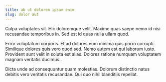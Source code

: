 ```yaml
---
title: ab ut dolorem ipsam enim
slug: dolor aut
---
```


Culpa voluptates sit. Hic doloremque velit. Maxime quas saepe nemo id nisi recusandae temporibus in. Sed est id quas nulla ullam quod.

Error voluptatum corporis. Et ad dolores eum minima quis porro corrupti. Similique dolores quis vero quod sed. Nemo autem est qui laborum iusto. Provident sunt velit in soluta est alias. Dolores ratione numquam voluptatem magnam veritatis ducimus.

Dicta unde ad consequuntur quam molestias. Dolorum distinctio natus debitis vero veritatis recusandae. Qui quo nihil blanditiis repellat.

